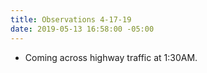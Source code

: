 ```yaml
---
title: Observations 4-17-19
date: 2019-05-13 16:58:00 -05:00
---
```


- Coming across highway traffic at 1:30AM.
